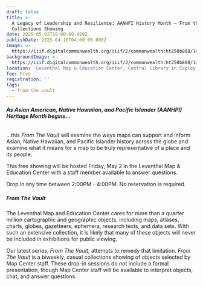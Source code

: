 ```yaml
---
draft: false
title: >-
  A Legacy of Leadership and Resilience: AANHPI History Month — From the Vault
  Collections Showing
date: 2025-05-02T18:00:00.000Z
publishDate: 2025-04-16T04:00:00.000Z
image: >-
  https://iiif.digitalcommonwealth.org/iiif/2/commonwealth:ht250b888/1422,189,7838,7093/2400,/0/default.jpg
backgroundImage: >-
  https://iiif.digitalcommonwealth.org/iiif/2/commonwealth:ht250b888/1422,189,7838,7093/2400,/0/default.jpg
location: 'Leventhal Map & Education Center, Central Library in Copley Square'
fee: Free
registration: ''
tags:
  - from the vault
---
```


###### ***As Asian American, Native Hawaiian, and Pacific Islander (AANHPI) Heritage Month begins...***

...this *From The Vault* will examine the ways maps can support and inform Asian, Native Hawaiian, and Pacific Islander history across the globe and examine what it means for a map to be truly representative of a place and its people.

This free showing will be hosted Friday, May 2 in the Leventhal Map & Education Center with a staff member available to answer questions.

Drop in any time between 2:00PM - 4:00PM. No reservation is required.

##### ***From The Vault***

The Leventhal Map and Education Center cares for more than a quarter million cartographic and geographic objects, including maps, atlases, charts, globes, gazetteers, ephemera, research texts, and data sets. With such an extensive collection, it is likely that many of these objects will never be included in exhibitions for public viewing.

Our latest series, *From The Vault*, attempts to remedy that limitation. *From The Vault* is a biweekly, casual collections showing of objects selected by Map Center staff. These drop-in sessions do not include a formal presentation, though Map Center staff will be available to interpret objects, chat, and answer questions.
